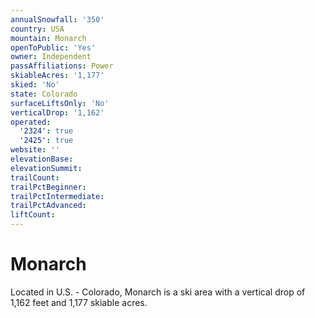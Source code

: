```yaml
---
annualSnowfall: '350'
country: USA
mountain: Monarch
openToPublic: 'Yes'
owner: Independent
passAffiliations: Power
skiableAcres: '1,177'
skied: 'No'
state: Colorado
surfaceLiftsOnly: 'No'
verticalDrop: '1,162'
operated:
  '2324': true
  '2425': true
website: ''
elevationBase:
elevationSummit:
trailCount:
trailPctBeginner:
trailPctIntermediate:
trailPctAdvanced:
liftCount:
---
```



# Monarch

Located in U.S. - Colorado, Monarch is a ski area with a vertical drop of 1,162 feet and 1,177 skiable acres.
